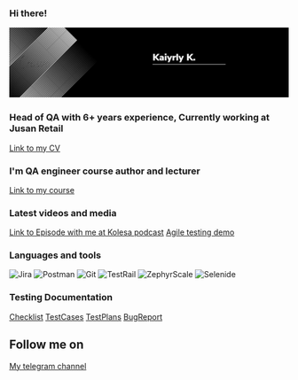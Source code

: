### Hi there!

[![Header](https://github.com/kushidze/kushidze/blob/main/assets/1677812225206.jpg)](https://www.linkedin.com/in/kairkuanyshpayev/)

### Head of QA with 6+ years experience, Currently working at Jusan Retail
[Link to my CV](https://www.linkedin.com/in/kairkuanyshpayev)

### I'm QA engineer course author and lecturer
<!-- QA course:START -->
[Link to my course](https://able.kz/#tester)
<!-- QA course:END -->

### Latest videos and media
[Link to Episode with me at Kolesa podcast](https://www.youtube.com/watch?v=qgsWa4RD5OA&t=1332s&ab_channel=KolesaGroup)
[Agile testing demo]()

### Languages and tools
![Jira](https://img.shields.io/badge/-Jira-090909?style=for-the-badge&logo=jira)
![Postman](https://img.shields.io/badge/-Postman-090909?style=for-the-badge&logo=postman)
![Git](https://img.shields.io/badge/-git-090909?style=for-the-badge&logo=git)
![TestRail](https://img.shields.io/badge/-TestRail-090909?style=for-the-badge&logo=testrail)
![ZephyrScale](https://img.shields.io/badge/-ZephyrScale-090909?style=for-the-badge&logo=jira)
![Selenide](https://img.shields.io/badge/-Selenide-090909?style=for-the-badge&logo=selenium)

### Testing Documentation
[Checklist]()
[TestCases]()
[TestPlans]()
[BugReport]()

## Follow me on
[My telegram channel](https://t.me/agilinnotes)